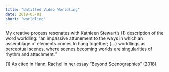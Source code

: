 ```yaml
---
title: "Untitled Video Worldling"
date: 2019-05-01
short: "worldling"
---
```

My creative process resonates with Kathleen Stewart’s (1) description of the word worldling: “an impassive attunement to the ways in which an assemblage of elements comes to hang together; (…) worldlings as perceptual scenes, where scenes becoming worlds are singularities of rhythm and attachment.” 

 (1) As cited in Hann, Rachel in her essay “Beyond Scenographies” (2018)